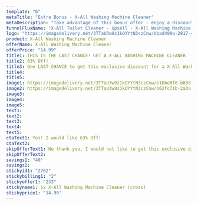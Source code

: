 ```yaml
---
template: "6"
metaTitle: "Extra Bonus - X-All Washing Machine Cleaner"
metaDescription: "Take advantage of this bonus offer - enjoy a discounted X-All Washing Machine Cleaner."
funnelFluxName: "X-All Toilet Cleaner - Upsell - X-All Washing Machine Cleaner Cross Sell"
logo: "https://imagedelivery.net/3TTaU3w9z1kOYYtN3czCnw/dbad490a-2817-4b4d-8606-080cd29f5a00/public"
product: X-All Washing Machine Cleaner
offerName: X-All Washing Machine Cleaner
offerPrice: "14.99"
title1: THIS IS THE LAST CHANCE! GET A X-ALL WASHING MACHINE CLEANER
title2: 63% Off!
title3: One LAST CHANCE to get this exclusive discount for a X-All Washing Machine Cleaner for your family and friends!
title4:
title5:
image1: https://imagedelivery.net/3TTaU3w9z1kOYYtN3czCnw/e1bbe0f6-b83d-4dd3-3160-e6e3a39d0000/public
image2: https://imagedelivery.net/3TTaU3w9z1kOYYtN3czCnw/b62fc71b-2a3a-49ef-e0c8-1fa5f7832a00/public
image3:
image4:
image5:
text1:
text2:
text3:
text4:
text5:
ctaText1: Yes! I would like 63% Off!
ctaText2:
skipOfferText1: No thank you, I would not like to get this exclusive discount.
skipOfferText2:
savings1: "40"
savings2:
stickyid1: "2702"
stickybilling1: "2"
stickyoffer1: "233"
stickyname1: 1x X-All Washing Machine Cleaner (cross)
stickyprice1: "14.99"
---
```

